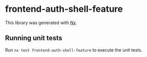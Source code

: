 # frontend-auth-shell-feature

This library was generated with [Nx](https://nx.dev).

## Running unit tests

Run `nx test frontend-auth-shell-feature` to execute the unit tests.
